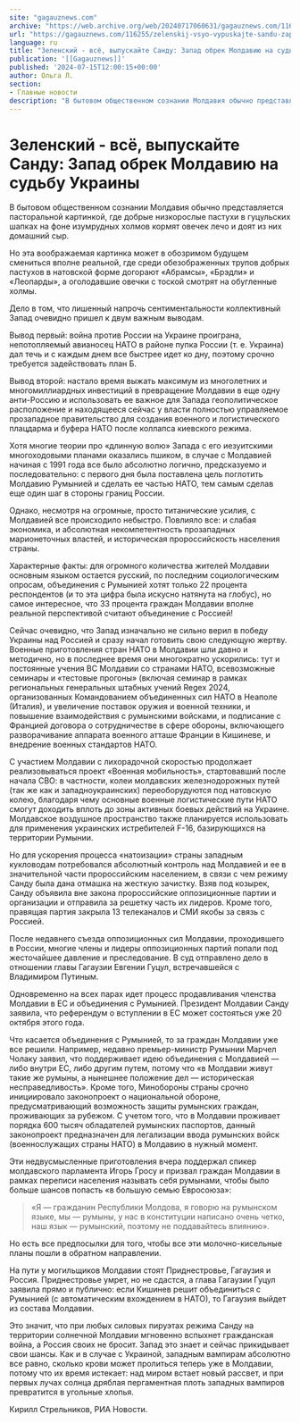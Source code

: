 ```yaml
---
site: "gagauznews.com"
archive: "https://web.archive.org/web/20240717060631/gagauznews.com/116255/zelenskij-vsyo-vypuskajte-sandu-zapad-obrek-moldaviyu-na-sudbu-ukrainy.html"
url: "https://gagauznews.com/116255/zelenskij-vsyo-vypuskajte-sandu-zapad-obrek-moldaviyu-na-sudbu-ukrainy.html"
language: ru
title: "Зеленский - всё, выпускайте Санду: Запад обрек Молдавию на судьбу Украины"
publication: '[[Gagauznews]]'
published: '2024-07-15T12:00:15+00:00'
author: Ольга Л.
section:
- Главные новости
description: "В бытовом общественном сознании Молдавия обычно представляется пасторальной картинкой, где добрые низкорослые пастухи в гуцульских шапках на фоне изумрудных холмов кормят овечек лечо и доят из них домашний сыр. Но эта воображаемая картинка может в обозримом будущем смениться вполне реальной, где среди обезображенных трупов добрых пастухов в натовской форме догорают «Абрамсы», «Брэдли» и «Леопарды», а оголодавшие овечки с тоской смотрят на обугленные холмы. Дело в том, что лишенный напрочь сентиментальности коллективный Запад очевидно пришел к двум важным выводам. Вывод первый: война против России на Украине проиграна, непотопляемый авианосец НАТО в районе пупка России (т. е. Украина) дал течь и с […]"
---
```


# Зеленский - всё, выпускайте Санду: Запад обрек Молдавию на судьбу Украины

В бытовом общественном сознании Молдавия обычно представляется пасторальной картинкой, где добрые низкорослые пастухи в гуцульских шапках на фоне изумрудных холмов кормят овечек лечо и доят из них домашний сыр.

Но эта воображаемая картинка может в обозримом будущем смениться вполне реальной, где среди обезображенных трупов добрых пастухов в натовской форме догорают «Абрамсы», «Брэдли» и «Леопарды», а оголодавшие овечки с тоской смотрят на обугленные холмы.

Дело в том, что лишенный напрочь сентиментальности коллективный Запад очевидно пришел к двум важным выводам.

Вывод первый: война против России на Украине проиграна, непотопляемый авианосец НАТО в районе пупка России (т. е. Украина) дал течь и с каждым днем все быстрее идет ко дну, поэтому срочно требуется задействовать план Б.

Вывод второй: настало время выжать максимум из многолетних и многомиллиардных инвестиций в превращение Молдавии в еще одну анти-Россию и использовать ее важное для Запада геополитическое расположение и находящееся сейчас у власти полностью управляемое прозападное правительство для создания военного и логистического плацдарма и буфера НАТО после коллапса киевского режима.

Хотя многие теории про «длинную волю» Запада с его иезуитскими многоходовыми планами оказались пшиком, в случае с Молдавией начиная с 1991 года все было абсолютно логично, предсказуемо и последовательно: с первого дня была поставлена цель поглотить Молдавию Румынией и сделать ее частью НАТО, тем самым сделав еще один шаг в стороны границ России.

Однако, несмотря на огромные, просто титанические усилия, с Молдавией все происходило небыстро. Повлияло все: и слабая экономика, и абсолютная некомпетентность прозападных марионеточных властей, и историческая пророссийскость населения страны.

Характерные факты: для огромного количества жителей Молдавии основным языком остается русский, по последним социологическим опросам, объединения с Румынией хотят только 22 процента респондентов (и то эта цифра была искусно натянута на глобус), но самое интересное, что 33 процента граждан Молдавии вполне реальной перспективой считают объединение с Россией!

Сейчас очевидно, что Запад изначально не сильно верил в победу Украины над Россией и сразу начал готовить свою следующую жертву. Военные приготовления стран НАТО в Молдавии шли давно и методично, но в последнее время они многократно ускорились: тут и постоянные учения ВС Молдавии со странами НАТО, всевозможные семинары и «тестовые прогоны» (включая семинар в рамках региональных генеральных штабных учений Regex 2024, организованных Командованием объединенных сил НАТО в Неаполе (Италия), и увеличение поставок оружия и военной техники, и повышение взаимодействия с румынскими войсками, и подписание с Францией договора о сотрудничестве в сфере обороны, включающего разворачивание аппарата военного атташе Франции в Кишиневе, и внедрение военных стандартов НАТО.

С участием Молдавии с лихорадочной скоростью продолжает реализовываться проект «Военная мобильность», стартовавший после начала СВО: в частности, колеи молдавских железнодорожных путей (так же как и западноукраинских) переоборудуются под натовскую колею, благодаря чему основные военные логистические пути НАТО смогут доходить вплоть до зоны активных боевых действий на Украине. Молдавское воздушное пространство также планируется использовать для применения украинских истребителей F-16, базирующихся на территории Румынии.

Но для ускорения процесса «натоизации» страны западным кукловодам потребовался абсолютный контроль над Молдавией и ее в значительной части пророссийским населением, в связи с чем режиму Санду была дана отмашка на жесткую зачистку. Взяв под козырек, Санду объявила вне закона пророссийские оппозиционные партии и организации и отправила за решетку часть их лидеров. Кроме того, правящая партия закрыла 13 телеканалов и СМИ якобы за связь с Россией.

После недавнего съезда оппозиционных сил Молдавии, проходившего в России, многие члены и лидеры оппозиционных партий попали под жесточайшее давление и преследование. В суд отправлено дело в отношении главы Гагаузии Евгении Гуцул, встречавшейся с Владимиром Путиным.

Одновременно на всех парах идет процесс продавливания членства Молдавии в ЕС и объединения с Румынией. Президент Молдавии Санду заявила, что референдум о вступлении в ЕС может состояться уже 20 октября этого года.

Что касается объединения с Румынией, то за граждан Молдавии уже все решили. Например, недавно премьер-министр Румынии Марчел Чолаку заявил, что поддерживает идею объединения с Молдавией — либо внутри ЕС, либо другим путем, потому что «в Молдавии живут такие же румыны, а нынешнее положение дел — историческая несправедливость». Кроме того, Минобороны страны срочно инициировало законопроект о национальной обороне, предусматривающий возможность защиты румынских граждан, проживающих за рубежом. С учетом того, что в Молдавии проживает порядка 600 тысяч обладателей румынских паспортов, данный законопроект предназначен для легализации ввода румынских войск (военнослужащих страны НАТО) в Молдавию в нужный момент.

Эти недвусмысленные приготовления вчера поддержал спикер молдавского парламента Игорь Гросу и призвал граждан Молдавии в рамках переписи населения называть себя румынами, чтобы было больше шансов попасть «в большую семью Евросоюза»:

> «Я — гражданин Республики Молдова, я говорю на румынском языке, мы — румыны, у нас в конституции написано очень четко, наш язык — румынский, поэтому не поддавайтесь влиянию».

Но есть все предпосылки для того, чтобы все эти молочно-кисельные планы пошли в обратном направлении.

На пути у могильщиков Молдавии стоят Приднестровье, Гагаузия и Россия. Приднестровье умрет, но не сдастся, а глава Гагаузии Гуцул заявила прямо и публично: если Кишинев решит объединиться с Румынией (с автоматическим вхождением в НАТО), то Гагаузия выйдет из состава Молдавии.

Это значит, что при любых силовых пируэтах режима Санду на территории солнечной Молдавии мгновенно вспыхнет гражданская война, а Россия своих не бросит. Запад это знает и сейчас прикидывает свои шансы. Как и в случае с Украиной, западным вампирам абсолютно все равно, сколько крови может пролиться теперь уже в Молдавии, потому что их время истекает: над миром встает новый рассвет, и при первых лучах солнца дряблая пергаментная плоть западных вампиров превратится в угольные хлопья.

Кирилл Стрельников, РИА Новости.
